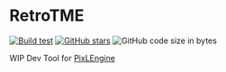 # RetroTME

[![Build test](https://github.com/Pokecreatorfr/RetroTME/actions/workflows/main.yml/badge.svg?branch=main)](https://github.com/Pokecreatorfr/RetroTME/actions/workflows/main.yml) [![GitHub stars](https://img.shields.io/github/stars/Pokecreatorfr/RetroTME.svg?style=social)](https://github.com/Pokecreatorfr/RetroTME/stargazers) ![GitHub code size in bytes](https://img.shields.io/github/languages/code-size/Pokecreatorfr/RetroTME)

WIP Dev Tool for [PixLEngine](https://github.com/Pokecreatorfr/PixL-Engine)
